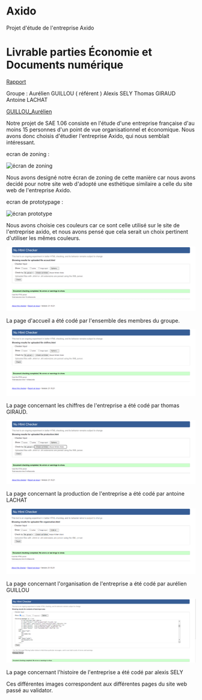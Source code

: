 # Axido
Projet d'étude de l'entreprise Axido

# Livrable parties Économie et Documents numérique
[Rapport
](doc/GUILLOU_SAE106_S1B1_Axido.pdf)

Groupe : 
Aurélien GUILLOU ( référent )
Alexis SELY
Thomas GIRAUD
Antoine LACHAT

[GUILLOU_Aurélien](mailto:aurelien.guillou@edu.univ-fcomte.fr?subject=[SAE1.06]) 

Notre projet de SAE 1.06 consiste en l'étude d'une entreprise française d'au moins 15 personnes d'un point de vue organisationnel et économique. Nous avons donc choisis d'étudier l'entreprise Axido, qui nous semblait intéressant.


ecran de zoning : 

![écran de zoning](doc/ecran_zoning.png)

Nous avons designé notre écran de zoning de cette manière car nous avons decidé pour notre site web d'adopté une esthétique similaire a celle du site web de l'entreprise Axido.


ecran de prototypage : 

![écran prototype](doc/ecran_prototype.png)

Nous avons choisie ces couleurs car ce sont celle utilisé sur le site de l'entreprise axido, et nous avons pensé que cela serait un choix pertinent d'utiliser les mêmes couleurs.

![accueil validator](doc2/accueil_validator.PNG)

La page d'accueil a été codé par l'ensemble des membres du groupe.

![economie validator](doc2/economie_validator.PNG)

La page concernant les chiffres de l'entreprise a été codé par thomas GIRAUD.

![production validator](doc2/production_validator.PNG)

La page concernant la production de l'entreprise a été codé par antoine LACHAT

![organisation validator](doc2/organisation_validator.PNG)

La page concernant l'organisation de l'entreprise a été codé par aurélien GUILLOU

![histoire validator](doc2/histoire_validator.PNG)

La page concernant l'histoire de l'entreprise a été codé par alexis SELY

Ces différentes images correspondent aux différentes pages du site web passé au validator. 
